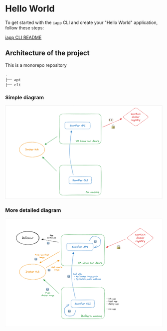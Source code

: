 # Hello World

To get started with the `iapp` CLI and create your "Hello World" application,
follow these steps:

[iapp CLI README](./cli/README.md)

## Architecture of the project

This is a monorepo repository

```
.
├── api
├── cli
```

### Simple diagram

![Simple architecture diagram](quick-archi-diagram.png)

### More detailed diagram

![Detailed architecture diagram](archi-diagram.png)
